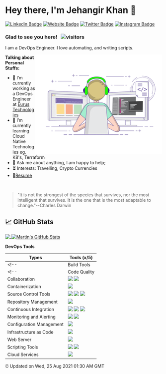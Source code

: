 # Hey there, I'm Jehangir Khan 👋

[![Linkedin Badge](https://img.shields.io/badge/-LinkedIn-0e76a8?style=flat-square&logo=Linkedin&logoColor=white)](https://linkedin.com/in/ijehangirkhan)
[![Website Badge](https://img.shields.io/badge/Website-3b5998?style=flat-square&logo=google-chrome&logoColor=white)](https://jehangir.me)
[![Twitter Badge](https://img.shields.io/badge/-Twitter-00acee?style=flat-square&logo=Twitter&logoColor=white)](https://twitter.com/ijehangirkhan)
[![Instagram Badge](https://img.shields.io/badge/-Instagram-e4405f?style=flat-square&logo=Instagram&logoColor=white)](https://instagram.com/ijehangirkhan)

### Glad to see you here! &nbsp; ![visitors](https://visitor-badge.glitch.me/badge?page_id=ijehangirkhan.ijehangirkhan)

I am a DevOps Engineer. I love automating, and writing scripts.

<img align="right" alt="GIF" src="https://github.com/ijehangirkhan/ijehangirkhan/blob/main/coding.gif?raw=true" width="408" height="318" />

**Talking about Personal Stuffs:**

- 🏢 I’m currently working as a DevOps Engineer at [Eurus Technologies](https://www.eurustechnologies.com/)
- 🌱 I’m currently learning Cloud Native Technologies eg. K8's, Terraform
- 💬 Ask me about anything, I am happy to help;
- ⏳ Interests: Travelling, Crypto Currencies
- 📝[Resume](https://www.jehangir.me)

</br>

> "It is not the strongest of the species that survives, nor the most intelligent that survives. It is the one that is the most adaptable to change."--Charles Darwin

## &#x1f4c8; GitHub Stats

<a href="https://github.com/ijehangirkhan/ijehangirkhan">
  <img align="center" src="https://github-readme-stats.vercel.app/api/top-langs/?username=ijehangirkhan&hide=java,html,tex&title_color=ffffff&text_color=c9cacc&icon_color=2bbc8a&bg_color=1d1f21&langs_count=3" />
</a>
<a href="https://github.com/ijehangirkhan/ijehangirkhan">
  <img align="center" src="https://github-readme-stats.vercel.app/api?username=ijehangirkhan&show_icons=true&line_height=27&count_private=true&title_color=ffffff&text_color=c9cacc&icon_color=2bbc8a&bg_color=1d1f21" alt="Martin's GitHub Stats" />
</a>   

**DevOps Tools**

|Types                         |Tools (x/5)                                                                                                                                                                                                          |
|------------------------------|---------------------------------------------------------------------------------------------------------------------------------------------------------------------------------------------------------------------|
<!-- |Build Tools                   |![](https://img.shields.io/badge/Maven-3-9400D3?labelColor=7D898B) ![](https://img.shields.io/badge/npm-3-9400D3?labelColor=7D898B)                                                                                  | -->
<!-- |Code Quality                  |![](https://img.shields.io/badge/Sonarqube-4-orange?labelColor=7D898B) ![](https://img.shields.io/badge/Jacoco-1-blue?labelColor=7D898B)                                                                             | -->
|Collaboration                 |![](https://img.shields.io/badge/JIRA-3-9400D3?labelColor=7D898B) ![](https://img.shields.io/badge/Confluence-3-9400D3?labelColor=7D898B)                                                                            |
|Containerization              |![](https://img.shields.io/badge/Docker-3-9400D3?labelColor=7D898B)                                                                                                                                                  |
|Source Control Tools          |![](https://img.shields.io/badge/GIT-3-9400D3?labelColor=7D898B) ![](https://img.shields.io/badge/Gitlab-3-9400D3?labelColor=7D898B) ![](https://img.shields.io/badge/Github-3-9400D3?labelColor=7D898B)             |
|Repository Management         |![](https://img.shields.io/badge/Nexus-3-9400D3?labelColor=7D898B)                                                                                                                                                   |
|Continuous Integration        |![](https://img.shields.io/badge/Jenkins-3-9400D3?labelColor=7D898B) ![](https://img.shields.io/badge/Gitlab%20CI-2-green?labelColor=7D898B) ![](https://img.shields.io/badge/Github%20CI-1-blue?labelColor=7D898B)  |
|Monitoring and Alerting       |![](https://img.shields.io/badge/ELK-4-orange?labelColor=7D898B) ![](https://img.shields.io/badge/Grafana-3-9400D3?labelColor=7D898B)             |
|Configuration Management      |![](https://img.shields.io/badge/Ansible-3-9400D3?labelColor=7D898B)                                                                                                                                                 |
|Infrastructure as Code        |![](https://img.shields.io/badge/Terraform-3-9400D3?labelColor=7D898B)                                                                                                                                               |
|Web Server                    |![](https://img.shields.io/badge/Nginx-2-green?labelColor=7D898B)                                                                                                                                                    |
|Scripting Tools               |![](https://img.shields.io/badge/Bash-3-9400D3?labelColor=7D898B) ![](https://img.shields.io/badge/Python-3-9400D3?labelColor=7D898B)                                                                                  |
|Cloud Services                |![](https://img.shields.io/badge/AWS-3-9400D3?labelColor=7D898B)                                                                                                                                                      |

⏰ Updated on Wed, 25 Aug 2021 01:30 AM GMT
